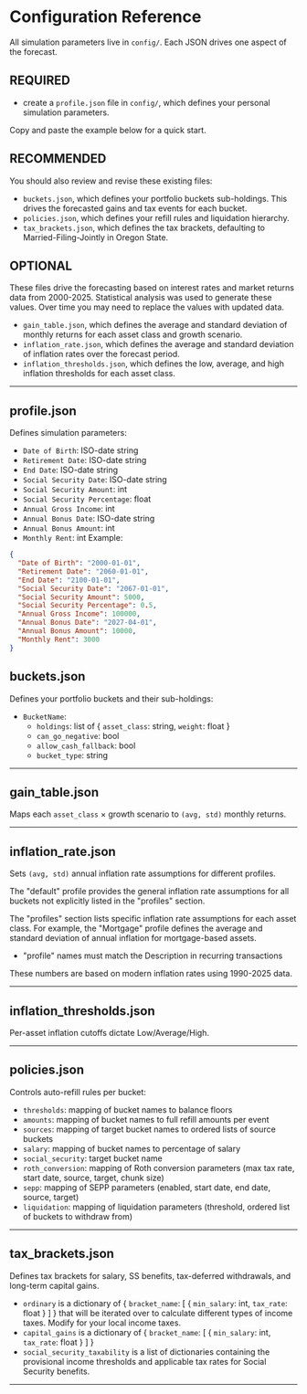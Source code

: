 # Configuration Reference

All simulation parameters live in `config/`. Each JSON drives one aspect of the forecast.

## REQUIRED

- create a `profile.json` file in `config/`, which defines your personal simulation parameters.

Copy and paste the example below for a quick start.

## RECOMMENDED

You should also review and revise these existing files:

- `buckets.json`, which defines your portfolio buckets sub-holdings. This drives the forecasted gains and tax events for each bucket.
- `policies.json`, which defines your refill rules and liquidation hierarchy.
- `tax_brackets.json`, which defines the tax brackets, defaulting to Married-Filing-Jointly in Oregon State.

## OPTIONAL

These files drive the forecasting based on interest rates and market returns data from 2000-2025. Statistical analysis was used to generate these values. Over time you may need to replace the values with updated data.

- `gain_table.json`, which defines the average and standard deviation of monthly returns for each asset class and growth scenario.
- `inflation_rate.json`, which defines the average and standard deviation of inflation rates over the forecast period.
- `inflation_thresholds.json`, which defines the low, average, and high inflation thresholds for each asset class.

---

## profile.json

Defines simulation parameters:

- `Date of Birth`: ISO-date string
- `Retirement Date`: ISO-date string
- `End Date`: ISO-date string
- `Social Security Date`: ISO-date string
- `Social Security Amount`: int
- `Social Security Percentage`: float
- `Annual Gross Income`: int
- `Annual Bonus Date`: ISO-date string
- `Annual Bonus Amount`: int
- `Monthly Rent`: int
  Example:

```json
{
  "Date of Birth": "2000-01-01",
  "Retirement Date": "2060-01-01",
  "End Date": "2100-01-01",
  "Social Security Date": "2067-01-01",
  "Social Security Amount": 5000,
  "Social Security Percentage": 0.5,
  "Annual Gross Income": 100000,
  "Annual Bonus Date": "2027-04-01",
  "Annual Bonus Amount": 10000,
  "Monthly Rent": 3000
}
```

## buckets.json

Defines your portfolio buckets and their sub-holdings:

- `BucketName`:
  - `holdings`: list of { `asset_class`: string, `weight`: float }
  - `can_go_negative`: bool
  - `allow_cash_fallback`: bool
  - `bucket_type`: string

---

## gain_table.json

Maps each `asset_class` × growth scenario to `(avg, std)` monthly returns.

---

## inflation_rate.json

Sets `(avg, std)` annual inflation rate assumptions for different profiles.

The "default" profile provides the general inflation rate assumptions for all buckets not explicitly listed in the "profiles" section.

The "profiles" section lists specific inflation rate assumptions for each asset class. For example, the "Mortgage" profile defines the average and standard deviation of annual inflation for mortgage-based assets.

- "profile" names must match the Description in recurring transactions

These numbers are based on modern inflation rates using 1990-2025 data.

---

## inflation_thresholds.json

Per-asset inflation cutoffs dictate Low/Average/High.

---

## policies.json

Controls auto-refill rules per bucket:

- `thresholds`: mapping of bucket names to balance floors
- `amounts`: mapping of bucket names to full refill amounts per event
- `sources`: mapping of target bucket names to ordered lists of source buckets
- `salary`: mapping of bucket names to percentage of salary
- `social_security`: target bucket name
- `roth_conversion`: mapping of Roth conversion parameters (max tax rate, start date, source, target, chunk size)
- `sepp`: mapping of SEPP parameters (enabled, start date, end date, source, target)
- `liquidation`: mapping of liquidation parameters (threshold, ordered list of buckets to withdraw from)

---

## tax_brackets.json

Defines tax brackets for salary, SS benefits, tax-deferred withdrawals, and long-term capital gains.

- `ordinary` is a dictionary of { `bracket_name`: [ { `min_salary`: int, `tax_rate`: float } ] } that will be iterated over to calculate different types of income taxes. Modify for your local income taxes.
- `capital_gains` is a dictionary of { `bracket_name`: [ { `min_salary`: int, `tax_rate`: float } ] }
- `social_security_taxability` is a list of dictionaries containing the provisional income thresholds and applicable tax rates for Social Security benefits.

---
